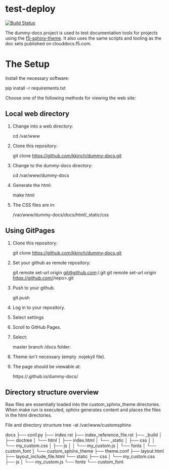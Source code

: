 # test-deploy

[![Build Status](https://travis-ci.org/jputrino/test-deploy.svg?branch=master)](https://travis-ci.org/jputrino/test-deploy)

The dummy-docs project is used to test documentation tools for projects using the [f5-sphinx-theme](https://github.com/f5devcentral/f5-sphinx-theme). It also uses the same scripts and tooling as the doc sets published on clouddocs.f5.com.

The Setup
=========

Install the necessary software:

pip install -r requirements.txt


Choose one of the following methods for viewing the web site:

Local web directory
-------------------

1. Change into a web directory:

   cd /var/www

2. Clone this repository:

   git clone https://github.com/kkinch/dummy-docs.git

3. Change to the dummy-docs directory:

   cd /var/www/dummy-docs

4. Generate the html:

   make html

5. The CSS files are in:

   /var/www/dummy-docs/docs/html/_static/css

Using GitPages
--------------

1. Clone this repository:

   git clone https://github.com/kkinch/dummy-docs.git

2. Set your github as remote repository:

   git remote set-url origin git@github.com:<username>/<repo>.git
   git remote set-url origin https://github.com/<username>/repo>.git

2. Push to your github.

   git push

3. Log in to your repository.

4. Select settings

4. Scroll to GitHub Pages.

5. Select:

   master branch /docs folder:

6. Theme isn't necessary (empty .nojekyll file).

7. The page should be viewable at:

   https://<username>.github.io/dummy-docs/

Directory structure overview
----------------------------

Raw files are essentially loaded into the custom_sphinx_theme directories. When make run is executed, sphinx generates content and places the files in the html directories.

File and directory structure
tree -at /var/www/customsphinx

docs
├── conf.py
├── index.rst
├── index_reference_file.rst
├── _build
│       ├── doctree
│       └── html
│               ├── index.html
│               └── _static
│                       ├── css
│                       │      └── my_custom.css
│                       ├── js
│                       │      └── my_custom.js
│                       └── fonts
│                               └── custom_font
│
└── custom_sphinx_theme
        ├── theme.conf
        ├── layout.html
        ├── layout_include_file.html
        └── static
                ├── css
                │      └── my_custom.css
                ├── js
                │      └── my_custom.js
                └── fonts
                        └── custom_font





